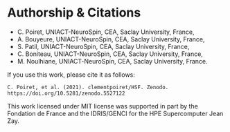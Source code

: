 # Authorship & Citations

- C. Poiret, UNIACT-NeuroSpin, CEA, Saclay University, France,
- A. Bouyeure, UNIACT-NeuroSpin, CEA, Saclay University, France,
- S. Patil, UNIACT-NeuroSpin, CEA, Saclay University, France,
- C. Boniteau, UNIACT-NeuroSpin, CEA, Saclay University, France,
- M. Noulhiane, UNIACT-NeuroSpin, CEA, Saclay University, France.

If you use this work, please cite it as follows:

`C. Poiret, et al. (2021). clementpoiret/HSF. Zenodo. https://doi.org/10.5281/zenodo.5527122`

This work licensed under MIT license was supported in part by the Fondation de France and the IDRIS/GENCI for the HPE Supercomputer Jean Zay.

